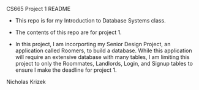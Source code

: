 CS665 Project 1 README

* This repo is for my Introduction to Database Systems class.
* The contents of this repo are for project 1.

* In this project, I am incorporting my Senior Design Project, an application called Roomers, to build a database. While this application will require an extensive database with many tables, I am limiting this project to only the Roommates, Landlords, Login, and Signup tables to ensure I make the deadline for project 1.

Nicholas Krizek
